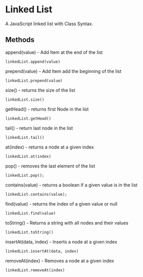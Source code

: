 # Linked List

A JavaScript linked list with Class Syntax.

## Methods

append(value) - Add Item at the end of the list

```
linkedList.append(value)

```

prepend(value) - Add Item add the beginning of the list

```
linkedList.prepend(value)
```

size() - returns the size of the list

```
linkedList.size()
```

getHead() - returns first Node in the list

```
linkedList.getHead()
```

tail() - return last node in the list

```
linkedList.tail()
```

at(index) - returns a node at a given index

```
linkedList.at(index)
```

pop() - removes the last element of the list

```
linkedList.pop();
```

contains(value) - returns a boolean if a given value is in the list

```
linkedList.contains(value);
```

find(value) - returns the index of a given value or null

```
linkedList.find(value)
```

toString() - Returns a string with all nodes and their values

```
linkedList.toString()
```

insertAt(data, index) - Inserts a node at a given index

```
linkedList.insertAt(data, index)
```

removeAt(index) - Removes a node at a given index

```
linkedList.removeAt(index)
```
